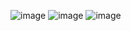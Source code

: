 ![image](https://github.com/sumit2519/codsoft/assets/142624488/450bef19-baef-41ed-9f74-e7e28c1d3409)
![image](https://github.com/sumit2519/codsoft/assets/142624488/95d15bf5-9549-4d30-b096-75ddcb13eae4)
![image](https://github.com/sumit2519/codsoft/assets/142624488/dca66b84-4466-4b6c-a357-dbac15fde1c9)
